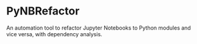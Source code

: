 # PyNBRefactor
An automation tool to refactor Jupyter Notebooks to Python modules and vice versa, with dependency analysis.
